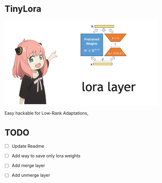 # TinyLora
![](./assets/anya_lora.jpg)


Easy hackable for Low-Rank Adaptations,

# TODO
- [ ] Update Readme
- [ ] Add way to save only lora weights
- [ ] Add merge layer
- [ ] Add unmerge layer


